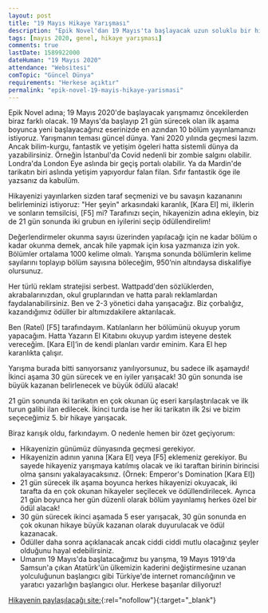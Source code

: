 ```yaml
---
layout: post
title: "19 Mayıs Hikaye Yarışması"
description: "Epik Novel'dan 19 Mayıs'ta başlayacak uzun soluklu bir hikaye yarışması"
tags: [mayıs 2020, genel, hikaye yarışması]
comments: true
lastDate: 1589922000    
dateHuman: "19 Mayıs 2020"
attendance: "Websitesi"
comTopic: "Güncel Dünya"
requirements: "Herkese açıktır"
permalink: "epik-novel-19-mayis-hikaye-yarismasi"
---
```


Epik Novel adına;
19 Mayıs 2020'de başlayacak yarışmamız öncekilerden biraz farklı olacak. 19 Mayıs'da başlayıp 21 gün sürecek olan ilk aşama boyunca yeni başlayacağınız eserinizde en azından 10 bölüm yayınlamanızı istiyoruz. Yarışmanın teması güncel dünya. Yani 2020 yılında geçmesi lazım. Ancak bilim-kurgu, fantastik ve yetişim ögeleri hatta sistemli dünya da yazabilirsiniz. Örneğin İstanbul'da Covid nedenli bir zombie salgını olabilir. Londra'da London Eye aslında bir geçiş portalı olabilir. Ya da Mardin'de tarikatın biri aslında yetişim yapıyordur falan filan. Sıfır fantastik öge ile yazsanız da kabulüm.  

Hikayenizi yayınlarken sizden taraf seçmenizi ve bu savaşın kazananını belirleminizi istiyoruz: "Her şeyin" arkasındaki karanlık, [Kara El] mi, ilklerin ve sonların temsilcisi, [F5] mi? Tarafınızı seçin, hikayenizin adına ekleyin, biz de 21 gün sonunda iki grubun en iyilerini seçip ödüllendirelim!  

Değerlendirmeler okunma sayısı üzerinden yapılacağı için ne kadar bölüm o kadar okunma demek, ancak hile yapmak için kısa yazmanıza izin yok. Bölümler ortalama 1000 kelime olmalı. Yarışma sonunda bölümlerin kelime sayılarını toplayıp bölüm sayısına böleceğim, 950’nin altındaysa diskalifiye olursunuz.  

Her türlü reklam stratejisi serbest. Wattpadd'den sözlüklerden, akrabalarınızdan, okul gruplarından ve hatta paralı reklamlardan faydalanabilirsiniz. Ben ve 2-3 yönetici daha yarışacağız. Biz çorbalığız, kazandığımız ödüller bir altımızdakilere aktarılacak.  

Ben (Ratel) [F5] tarafındayım. Katılanların her bölümünü okuyup yorum yapacağım. Hatta Yazarın El Kitabını okuyup yardım isteyene destek vereceğim. [Kara El]’in de kendi planları vardır eminim. Kara El hep karanlıkta çalışır.  

Yarışma burada bitti sanıyorsanız yanılıyorsunuz, bu sadece ilk aşamaydı! İkinci aşama 30 gün sürecek ve en iyiler yarışacak! 30 gün sonunda ise büyük kazanan belirlenecek ve büyük ödülü alacak!  

21 gün sonunda iki tarikatın en çok okunan üç eseri karşılaştırılacak ve ilk turun galibi ilan edilecek. İkinci turda ise her iki tarikatın ilk 2si ve bizim seçeceğimiz 5. bir hikaye yarışacak.  

Biraz karışık oldu, farkındayım. O nedenle hemen bir özet geçiyorum:  
- Hikayenizin günümüz dünyasında geçmesi gerekiyor.
- Hikayenizin adının yanına [Kara El] veya [F5] eklemeniz gerekiyor. Bu sayede hikayeniz yarışmaya katılmış olacak ve iki taraftan birinin birincisi olma şansını yakalayacaksınız. (Örnek: Emperor's Domination [Kara El])
- 21 gün sürecek ilk aşama boyunca herkes hikayenizi okuyacak, iki tarafta da en çok okunan hikayeler seçilecek ve ödüllendirilecek. Ayrıca 21 gün boyunca her gün düzenli olarak bölüm yayınlamış herkes özel bir ödül alacak!
- 30 gün sürecek ikinci aşamada 5 eser yarışacak, 30 gün sonunda en çok okunan hikaye büyük kazanan olarak duyurulacak ve ödül kazanacak.
- Ödüller daha sonra açıklanacak ancak ciddi ciddi mutlu olacağınız şeyler olduğunu hayal edebilirsiniz. 
- Umarım 19 Mayıs'da başlatacağımız bu yarışma, 19 Mayıs 1919'da Samsun'a çıkan Atatürk'ün ülkemizin kaderini değiştirmesine uzanan yolculuğunun başlangıcı gibi Türkiye'de internet romancılığının ve yaratıcı yazarlığın başlangıcı olur. Herkese başarılar diliyoruz!

[Hikayenin paylaşılacağı site:](https://www.epiknovel.com/duyuru/63/?ref=edebiyatyarismalari.com){:rel="nofollow"}{:target="_blank"}